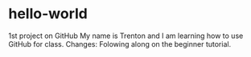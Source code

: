 # hello-world
1st project on GitHub
My name is Trenton and I am learning how to use GitHub for class.
Changes: Folowing along on the beginner tutorial.
